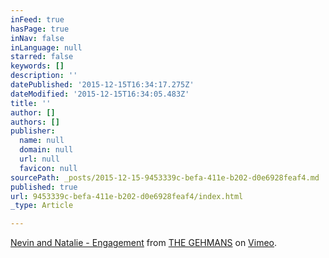 ```yaml
---
inFeed: true
hasPage: true
inNav: false
inLanguage: null
starred: false
keywords: []
description: ''
datePublished: '2015-12-15T16:34:17.275Z'
dateModified: '2015-12-15T16:34:05.483Z'
title: ''
author: []
authors: []
publisher:
  name: null
  domain: null
  url: null
  favicon: null
sourcePath: _posts/2015-12-15-9453339c-befa-411e-b202-d0e6928feaf4.md
published: true
url: 9453339c-befa-411e-b202-d0e6928feaf4/index.html
_type: Article

---
```

[Nevin and Natalie - Engagement][0] from [THE GEHMANS][1] on [Vimeo][2].

[0]: https://vimeo.com/46902760
[1]: https://vimeo.com/gehmanphoto
[2]: https://vimeo.com/